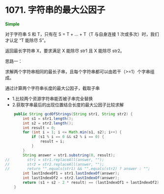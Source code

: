 # 1071. 字符串的最大公因子

<span style="color:green">**Simple**</span>

对于字符串 S 和 T，只有在 S = T + ... + T（T 与自身连接 1 次或多次）时，我们才认定 “T 能除尽 S”。

返回最长字符串 X，要求满足 X 能除尽 str1 且 X 能除尽 str2。

思路一：

求解两个字符串相同的最长子串，且每个字符串都可以由若干（>=1）个字串组成。

通过计算两个字符串长度的最大公因子，截取子串
- 1.比较两个资源字符串能否被子串完全替换
- 2.获取字串最后的出现位置结合长度的最大公因子比较求解

``` java
    public String gcdOfStrings(String str1, String str2) {
        int s1 = str1.length();
        int s2 = str2.length();
        int result = 0;
        for (int i = 1; i <= Math.min(s1, s2); i++) {
            if (s1 % i == 0 && s2 % i == 0) {
                result = i;
            }
        }
        String answer = str1.substring(0, result);
//        str1 = str1.replaceAll(answer, "");
//        str2 = str2.replaceAll(answer, "");
//        return "".equals(str1) && "".equals(str2) ? answer : "";
        int lastIndexOf1 = str1.lastIndexOf(answer);
        int lastIndexOf2 = str2.lastIndexOf(answer);
        return (s1 + s2 - 2 * result) == (lastIndexOf1 + lastIndexOf2) ? answer : "";
    }
```

